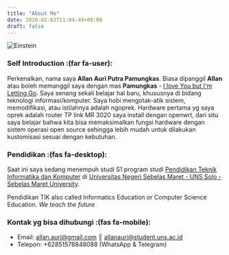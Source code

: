 ```yaml
---
title: "About Me"
date: 2020-02-02T11:04:49+08:00
draft: false
---
```



![Einstein](/images/einstein.jpg)

### Self Introduction :(far fa-user):

Perkenalkan, nama saya **Allan Auri Putra Pamungkas**. Biasa dipanggil **Allan** atau boleh memanggil saya dengan mas **Pamungkas** - [I love You but I'm Letting Go](https://www.youtube.com/watch?v=NO_cVedXdmM).
Saya senang sekali belajar hal baru, khususnya di bidang teknologi informasi/komputer. Saya hobi mengotak-atik sistem, memodifikasi, atau istilahnya adalah ngoprek. Hardware pertama yg saya oprek adalah router TP link MR 3020 saya install dengan openwrt, dari situ saya belajar bahwa kita bisa memaksimalkan fungsi hardware dengan sistem operasi open source sehingga lebih mudah untuk dilakukan kustomisasi sesuai dengan kebutuhan. 


### Pendidikan :(fas fa-desktop):

Saat ini saya sedang menempuh studi S1 program studi [Pendidikan Teknik Informatika dan Komputer](https://ptik.fkip.uns.ac.id) di [Universitas Negeri Sebelas Maret - UNS Solo - Sebelas Maret University](https://www.uns.ac.id).

Pendidikan TIK also called Informatics Education or Computer Science Education. 
*We teach the future*

### Kontak yg bisa dihubungi :(fas fa-mobile):

 * Email: allan.auri@gmail.com ║ allanauri@student.uns.ac.id
 * Telepon: +62851578848088 (WhatsApp & Telegram)

